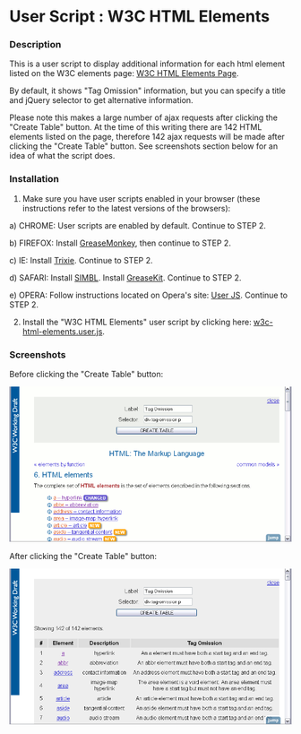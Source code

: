 User Script : W3C HTML Elements
===============================

### Description ###

This is a user script to display additional information for 
each html element listed on the W3C elements page:
[W3C HTML Elements Page](http://www.w3.org/TR/html-markup/elements.html).

By default, it shows "Tag Omission" information, but you can specify a
title and jQuery selector to get alternative information.

Please note this makes a large number of ajax requests after clicking the
"Create Table" button.  At the time of this writing there are 142 HTML
elements listed on the page, therefore 142 ajax requests will be made
after clicking the "Create Table" button.  See screenshots section below
for an idea of what the script does.

### Installation ###

1. Make sure you have user scripts enabled in your browser (these instructions refer to the latest versions of the browsers):

  a) CHROME: User scripts are enabled by default. Continue to STEP 2.
  
  b) FIREFOX: Install [GreaseMonkey](https://addons.mozilla.org/en-US/firefox/addon/greasemonkey/), then continue to STEP 2.
  
  c) IE: Install [Trixie](http://www.bhelpuri.net/Trixie/). Continue to STEP 2.
  
  d) SAFARI: Install [SIMBL](http://www.culater.net/software/SIMBL/SIMBL.php). Install [GreaseKit](http://8-p.info/greasekit/). Continue to STEP 2.
  
  e) OPERA: Follow instructions located on Opera's site: [User JS](http://www.opera.com/docs/userjs/). Continue to STEP 2.

2. Install the "W3C HTML Elements" user script by clicking here: [w3c-html-elements.user.js](https://github.com/skratchdot/w3c-html-elements.user.js/raw/master/w3c-html-elements.user.js).

### Screenshots ###

Before clicking the "Create Table" button:  
  
![Screenshot 1](https://github.com/skratchdot/w3c-html-elements.user.js/blob/master/images/screen1.gif)
  
After clicking the "Create Table" button:  
  
![Screenshot 2](https://github.com/skratchdot/w3c-html-elements.user.js/blob/master/images/screen2.gif)
  
  
